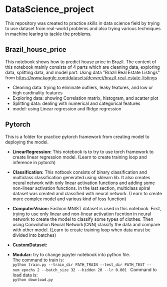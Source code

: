# DataScience_project

This repository was created to practice skills in data science field by trying to use dataset from real-world problems and also trying various techniques in machine learing to tackle the problems.  

## Brazil_house_price
This notebook shows how to predict house price in Brazil. The content of this notebook mainly consists of 4 parts which are cleaning data, exploring data, splitting data, and model part. Using data "Brazil Real Estate Listings" from https://www.kaggle.com/datasets/devvret/brazil-real-estate-listings
* Cleaning data: trying to eliminate outliers, leaky features, and low or high cardinality features
* Exploring data: showing Correlation matrix, histogram, and scatter plot
* Splitting data: dealing with numerical and categorical features
* model: using Linear regression and Ridge regression

## Pytorch
This is a folder for practice pytorch framework from creating model to deploying the model.
* **LinearRegression:** This notebook is to try to use torch framework to create linear regression model. (Learn to create training loop and inference in pytorch)
* **Classification:** This notbook consists of binary classification and multiclass classification generated using sklearn lib. It also creates neural network with only linear activation functions and adding some non-linear activation functions. In the last section, multiclass spiral dataset was created and classified with neural network. (Learn to create more complex model and various kind of loss function)
* **ComputerVision:** Fashion MNIST dataset is used in this notebook. First, trying to use only linear and non-linear activation fucntion in neural network to create the model to classify some types of clothes. Then using Convolution Neural Network(CNN) classify the data and compare with other model. (Learn to create training loop when data must be divided into batches)
* **CustomDataset:**

* **Modular:** try to change jupyter notebook into python file. \
The command to train is: \
```python train.py --train_dir PATH_TRAIN --test_dir PATH_TEST --num_epochs 2 --batch_size 32 --hidden 20 --lr 0.001 ```
Command to load data is: \
```python download.py ```
